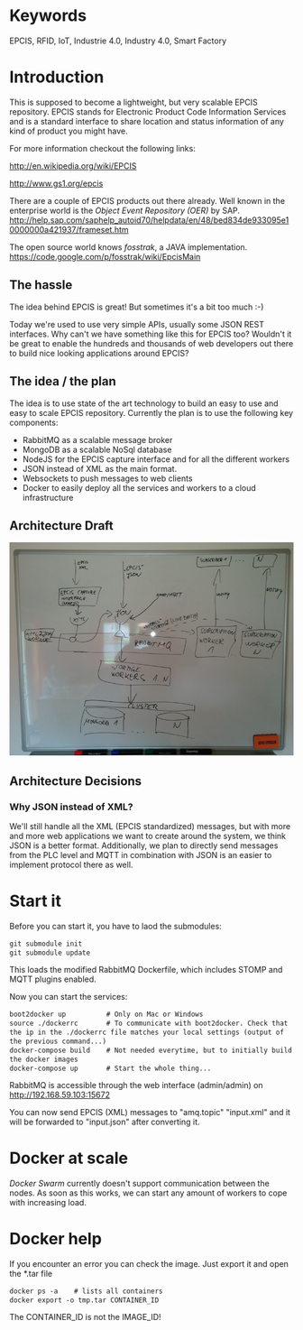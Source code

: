 # Keywords
EPCIS, RFID, IoT, Industrie 4.0, Industry 4.0, Smart Factory

# Introduction
This is supposed to become a lightweight, but very scalable EPCIS repository. EPCIS stands for Electronic Product Code Information Services and is a standard interface to share location and status information of any kind of product you might have.

For more information checkout the following links:

http://en.wikipedia.org/wiki/EPCIS

http://www.gs1.org/epcis

There are a couple of EPCIS products out there already. Well known in the enterprise world is the *Object Event Repository (OER)* by SAP.
http://help.sap.com/saphelp_autoid70/helpdata/en/48/bed834de933095e10000000a421937/frameset.htm

The open source world knows *fosstrak*, a JAVA implementation.
https://code.google.com/p/fosstrak/wiki/EpcisMain 


## The hassle
The idea behind EPCIS is great! But sometimes it's a bit too much :-)

Today we're used to use very simple APIs, usually some JSON REST interfaces. Why can't we have something like this for EPCIS too? Wouldn't it be great to enable the hundreds and thousands of web developers out there to build nice looking applications around EPCIS?

## The idea / the plan
The idea is to use state of the art technology to build an easy to use and easy to scale EPCIS repository.
Currently the plan is to use the following key components:
* RabbitMQ as a scalable message broker
* MongoDB as a scalable NoSql database
* NodeJS for the EPCIS capture interface and for all the different workers
* JSON instead of XML as the main format.
* Websockets to push messages to web clients
* Docker to easily deploy all the services and workers to a cloud infrastructure

## Architecture Draft
![Architecture Draft](/architecture.jpg?raw=true "Architecture Draft")

## Architecture Decisions
### Why JSON instead of XML?
We'll still handle all the XML (EPCIS standardized) messages, but with more and more web applications we want to create around the system, we think JSON is a better format.
Additionally, we plan to directly send messages from the PLC level and MQTT in combination with JSON is an easier to implement protocol there as well.

# Start it
Before you can start it, you have to laod the submodules:
```
git submodule init
git submodule update
```
This loads the modified RabbitMQ Dockerfile, which includes STOMP and MQTT plugins enabled.

Now you can start the services:
```
boot2docker up			# Only on Mac or Windows
source ./dockerrc		# To communicate with boot2docker. Check that the ip in the ./dockerrc file matches your local settings (output of the previous command...)
docker-compose build	# Not needed everytime, but to initially build the docker images
docker-compose up		# Start the whole thing...
```

RabbitMQ is accessible through the web interface (admin/admin) on http://192.168.59.103:15672

You can now send EPCIS (XML) messages to "amq.topic" "input.xml" and it will be forwarded to "input.json" after converting it.

# Docker at scale
*Docker Swarm* currently doesn't support communication between the nodes. As soon as this works, we can start any amount of workers to cope with increasing load.

# Docker help
If you encounter an error you can check the image. Just export it and open the *.tar file
```
docker ps -a	# lists all containers
docker export -o tmp.tar CONTAINER_ID
```
The CONTAINER_ID is not the IMAGE_ID!

